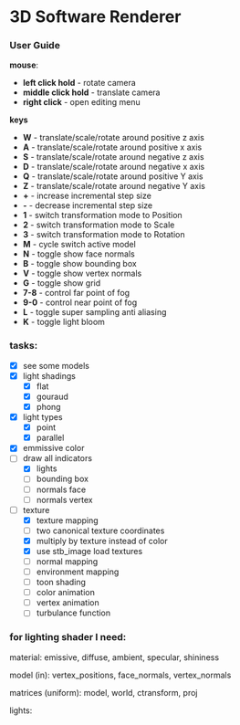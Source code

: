 # 3D Software Renderer

### User Guide

**mouse**:

* **left click hold** - rotate camera
* **middle click hold** - translate camera
* **right click** - open editing menu

**keys**

* **W** - translate/scale/rotate around positive z axis
* **A** - translate/scale/rotate around positive x axis
* **S** - translate/scale/rotate around negative z axis
* **D** - translate/scale/rotate around negative x axis
* **Q** - translate/scale/rotate around positive Y axis
* **Z** - translate/scale/rotate around negative Y axis
* **+** - increase incremental step size
* **-** - decrease incremental step size
* **1** - switch transformation mode to Position
* **2** - switch transformation mode to Scale
* **3** - switch transformation mode to Rotation
* **M** - cycle switch active model
* **N** - toggle show face normals
* **B** - toggle show bounding box
* **V** - toggle show vertex normals
* **G** - toggle show grid
* **7-8** - control far point of fog
* **9-0** - control near point of fog
* **L** - toggle super sampling anti aliasing
* **K** - toggle light bloom

### tasks:

- [x] see some models
- [x] light shadings
  - [x] flat
  - [x] gouraud
  - [x] phong
- [x] light types
  - [x] point
  - [x] parallel
- [x] emmissive color
- [ ] draw all indicators
  - [x] lights
  - [ ] bounding box
  - [ ] normals face
  - [ ] normals vertex
- [ ] texture
  - [x] texture mapping
  - [ ] two canonical texture coordinates
  - [x] multiply by texture instead of color
  - [x] use stb_image load textures
  - [ ] normal mapping
  - [ ] environment mapping
  - [ ] toon shading
  - [ ] color animation
  - [ ] vertex animation
  - [ ] turbulance function

### for lighting shader I need:

material: emissive, diffuse, ambient, specular, shininess

model (in): vertex_positions, face_normals, vertex_normals

matrices (uniform):  model, world, ctransform, proj

lights: 

